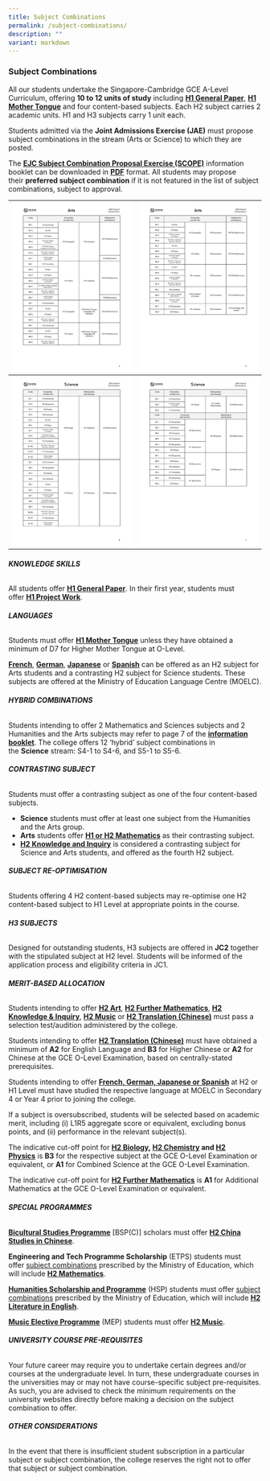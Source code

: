 ```yaml
---
title: Subject Combinations
permalink: /subject-combinations/
description: ""
variant: markdown
---
```

### **Subject Combinations**

All our students undertake the Singapore-Cambridge GCE A-Level Curriculum, offering **10 to 12 units of study** including **[H1 General Paper](/academic-subjects/Knowledge-Skills/general-paper/)**, **[H1 Mother Tongue](/academic-subjects/Languages/mother-tongue-languages/)** and four content-based subjects. Each H2 subject carries 2 academic units. H1 and H3 subjects carry 1 unit each.

Students admitted via the **Joint Admissions Exercise (JAE)** must propose subject combinations in the stream (Arts or Science) to which they are posted. 

The **[EJC Subject Combination Proposal Exercise (SCOPE)](/files/EJC_SCOPE_2024.pdf)** information booklet can be downloaded in **[PDF](/files/EJC_SCOPE_2024.pdf)** format. All students may propose their **preferred subject combination** if it is not featured in the list of subject combinations, subject to approval.


| ![Arts - A1 to A4](/images/2024/EJC_SCOPE_2024_1.jpg) | ![Arts - A5 to A8](/images/2024/EJC_SCOPE_2024_2.jpg) |
| -------- | -------- |
| ![Science - S1 to S2](/images/2024/EJC_SCOPE_2024_3.jpg) | ![Science - S3 to S5](/images/2024/EJC_SCOPE_2024_4.jpg) |


###### **KNOWLEDGE SKILLS**
All students offer **[H1 General Paper](/subjects/gp/)**. In their first year, students must offer **[H1 Project Work](/subjects/pw/)**.


###### **LANGUAGES**
Students must offer **[H1 Mother Tongue](/subjects/mtl/)** unless they have obtained a minimum of D7 for Higher Mother Tongue at O-Level.

**[French](/subjects/fl/)**, **[German](/subjects/fl/)**, **[Japanese](/subjects/fl/)** or **[Spanish](/subjects/fl/)** can be offered as an H2 subject for Arts students and a contrasting H2 subject for Science students. These subjects are offered at the Ministry of Education Language Centre (MOELC).


###### **HYBRID COMBINATIONS**
Students intending to offer 2 Mathematics and Sciences subjects and 2 Humanities and the Arts subjects may refer to page 7 of the **[information booklet](/files/EJC_SCOPE_2024.pdf)**. The college offers 12 ‘hybrid’ subject combinations in the **Science** stream: S4-1 to S4-6, and S5-1 to S5-6.


###### **CONTRASTING SUBJECT**
Students must offer a contrasting subject as one of the four content-based subjects.
- **Science** students must offer at least one subject from the Humanities and the Arts group.
- **Arts** students offer **[H1 or H2 Mathematics](/subjects/maths/)** as their contrasting subject.
- **[H2 Knowledge and Inquiry](/subjects/ki/)** is considered a contrasting subject for Science and Arts students, and offered as the fourth H2 subject.


###### **SUBJECT RE-OPTIMISATION**
Students offering 4 H2 content-based subjects may re-optimise one H2 content-based subject to H1 Level at appropriate points in the course.


###### **H3 SUBJECTS**
Designed for outstanding students, H3 subjects are offered in **JC2** together with the stipulated subject at H2 level. Students will be informed of the application process and eligibility criteria in JC1.


###### **MERIT-BASED ALLOCATION**
Students intending to offer **[H2 Art](/subjects/art/)**, **[H2 Further Mathematics](/subjects/fmaths/)**, **[H2 Knowledge & Inquiry](/subjects/ki/)**, **[H2 Music](/subjects/music/)** or **[H2 Translation (Chinese)](/subjects/translation/)** must pass a selection test/audition administered by the college.

Students intending to offer **[H2 Translation (Chinese)](/subjects/translation/)** must have obtained a minimum of **A2** for English Language and **B3** for Higher Chinese or **A2** for Chinese at the GCE O-Level Examination, based on centrally-stated prerequisites.

Students intending to offer **[French, German, Japanese or Spanish](/subjects/fl/)** at H2 or H1 Level must have studied the respective language at MOELC in Secondary 4 or Year 4 prior to joining the college.

If a subject is oversubscribed, students will be selected based on academic merit, including (i) L1R5 aggregate score or equivalent, excluding bonus points, and (ii) performance in the relevant subject(s).

The indicative cut-off point for **[H2 Biology](/subjects/bio/), [H2 Chemistry](/subjects/chem/) and [H2 Physics](/subjects/phy/)** is **B3** for the respective subject at the GCE O-Level Examination or equivalent, or **A1** for Combined Science at the GCE O-Level Examination.

The indicative cut-off point for **[H2 Further Mathematics](/subjects/fmaths/)** is **A1** for Additional Mathematics at the GCE O-Level Examination or equivalent.


###### **SPECIAL PROGRAMMES**
**[Bicultural Studies Programme](/special-programmes/bsp/)** [BSP(C)] scholars must offer **[H2 China Studies in Chinese](subjects/csc/)**.

**Engineering and Tech Programme Scholarship** (ETPS) students must offer [subject combinations](https://www.moe.gov.sg/financial-matters/awards-scholarships/programme-scholarships-pre-u) prescribed by the Ministry of Education, which will include **[H2 Mathematics](/subjects/maths/)**.

**[Humanities Scholarship and Programme](/special-programmes/hsp/)** (HSP) students must offer [subject combinations](https://www.moe.gov.sg/financial-matters/awards-scholarships/programme-scholarships-pre-u) prescribed by the Ministry of Education, which will include **[H2 Literature in English](/subjects/lit/)**.

**[Music Elective Programme](/special-programmes/mep/)** (MEP) students must offer **[H2 Music](/subjects/music/)**.


###### **UNIVERSITY COURSE PRE-REQUISITES**
Your future career may require you to undertake certain degrees and/or courses at the undergraduate level. In turn, these undergraduate courses in the universities may or may not have course-specific subject pre-requisites. As such, you are advised to check the minimum requirements on the university websites directly before making a decision on the subject combination to offer.


###### **OTHER CONSIDERATIONS**
In the event that there is insufficient student subscription in a particular subject or subject combination, the college reserves the right not to offer that subject or subject combination.